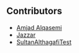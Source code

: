 ## Contributors

- [Amjad Alqasemi](https://github.com/aqasemi)
- [Jazzar](https://github.com/jaazzar)
- [SultanAlthagafiTest](https://github.com/S-althagafi)
